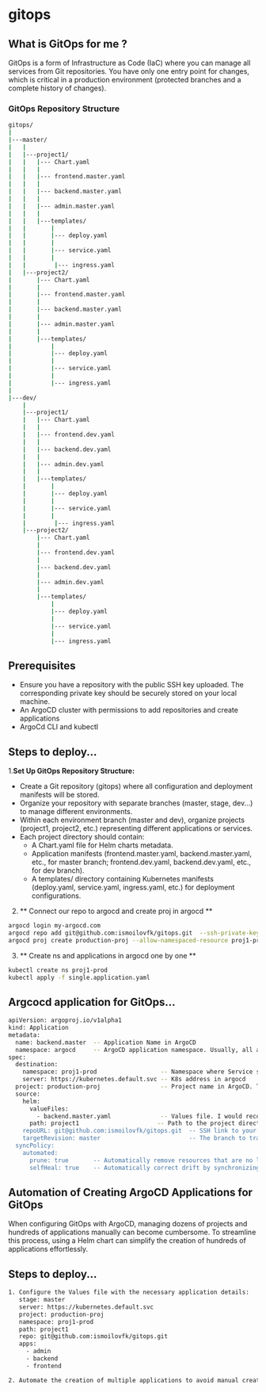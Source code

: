 # gitops
## What is GitOps for me ?
GitOps is a form of Infrastructure as Code (IaC) where you can manage all services from Git repositories. You have only one entry point for changes, which is critical in a production environment (protected branches and a complete history of changes).
### GitOps Repository Structure
```sh
gitops/
|
|---master/
|   |   
|   |---project1/
|   |   |--- Chart.yaml
|   |   |
|   |   |--- frontend.master.yaml
|   |   |    
|   |   |--- backend.master.yaml
|   |   |   
|   |   |--- admin.master.yaml
|   |   |
|   |   |---templates/
|   |       |
|   |       |--- deploy.yaml
|   |       |
|   |       |--- service.yaml
|   |       |
|   |        |--- ingress.yaml
|   |---project2/
|       |--- Chart.yaml
|       |
|       |--- frontend.master.yaml
|       |    
|       |--- backend.master.yaml
|       |   
|       |--- admin.master.yaml
|       |
|       |---templates/
|           |
|           |--- deploy.yaml
|           |
|           |--- service.yaml
|           |
|           |--- ingress.yaml
|
|---dev/
    |   
    |---project1/
    |   |--- Chart.yaml
    |   |
    |   |--- frontend.dev.yaml
    |   |    
    |   |--- backend.dev.yaml
    |   |   
    |   |--- admin.dev.yaml
    |   |
    |   |---templates/
    |       |
    |       |--- deploy.yaml
    |       |
    |       |--- service.yaml
    |       |
    |        |--- ingress.yaml
    |---project2/
        |--- Chart.yaml
        |
        |--- frontend.dev.yaml
        |    
        |--- backend.dev.yaml
        |   
        |--- admin.dev.yaml
        |
        |---templates/
            |
            |--- deploy.yaml
            |
            |--- service.yaml
            |
            |--- ingress.yaml
```
## Prerequisites
* Ensure you have a repository with the public SSH key uploaded. The corresponding private key should be securely stored on your local machine.
* An ArgoCD cluster with permissions to add repositories and create applications
* ArgoCd CLI and kubectl

## Steps to deploy...

1.**Set Up GitOps Repository Structure:**
* Create a Git repository (gitops) where all configuration and deployment manifests will be stored.
* Organize your repository with separate branches (master, stage, dev...) to manage different environments.
* Within each environment branch (master and dev), organize projects (project1, project2, etc.) representing different applications or services.
* Each project directory should contain:
    *   A Chart.yaml file for Helm charts metadata.
    * Application manifests (frontend.master.yaml, backend.master.yaml, etc., for master branch; frontend.dev.yaml, backend.dev.yaml, etc., for dev branch).
    * A templates/ directory containing Kubernetes manifests (deploy.yaml, service.yaml, ingress.yaml, etc.) for deployment configurations.
2. ** Connect our repo to argocd and create proj in argocd **
```sh
argocd login my-argocd.com
argocd repo add git@github.com:ismoilovfk/gitops.git  --ssh-private-key-path .ssh/id_rsa
argocd proj create production-proj --allow-namespaced-resource proj1-prod
```
3. ** Create ns and applications in argocd one by one **
```sh
kubectl create ns proj1-prod
kubectl apply -f single.application.yaml
```
## Argcocd application for GitOps...
```sh
apiVersion: argoproj.io/v1alpha1
kind: Application
metadata:
  name: backend.master  -- Application Name in ArgoCD
  namespace: argocd     -- ArgoCD application namespace. Usually, all applications are located in the argocd namespace, but you locate them anywhere.
spec:
  destination:
    namespace: proj1-prod                  -- Namespace where Service shoud locate
    server: https://kubernetes.default.svc -- K8s address in argocd
  project: production-proj                 -- Project name in ArgoCD. This will not affect the application directly.
  source:
    helm:
      valueFiles:
        - backend.master.yaml              -- Values file. I would recommend adding the stage in the filename. This adds an extra level of protection, ensuring you don't accidentally change something while thinking you're in a different branch. Including the branch and stage in the filename provides clarity on where and what stage you are making changes.
      path: project1                      -- Path to the project directory. This specifies the location of the project's source code and configuration files within the repository.
    repoURL: git@github.com:ismoilovfk/gitops.git  -- SSH link to your Git repository
    targetRevision: master                         -- The branch to track. This specifies which branch in the repository ArgoCD should monitor for updates and changes.
  syncPolicy:
    automated:
      prune: true       -- Automatically remove resources that are no longer defined in the Git repository.
      selfHeal: true    -- Automatically correct drift by synchronizing the live state with the desired state defined in the Git repository.

```

## Automation of Creating ArgoCD Applications for GitOps

When configuring GitOps with ArgoCD, managing dozens of projects and hundreds of applications manually can become cumbersome. To streamline this process, using a Helm chart can simplify the creation of hundreds of applications effortlessly.


## Steps to deploy...

```sh
1. Configure the Values file with the necessary application details:
   stage: master
   server: https://kubernetes.default.svc
   project: production-proj
   namespace: proj1-prod
   path: project1
   repo: git@github.com:ismoilovfk/gitops.git
   apps:
     - admin
     - backend
     - frontend

2. Automate the creation of multiple applications to avoid manual creation of hundreds of applications.


```
